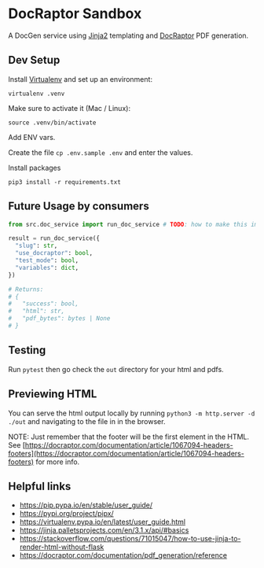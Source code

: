 # DocRaptor Sandbox

A DocGen service using [Jinja2](https://jinja.palletsprojects.com/en/3.1.x/api/#basics) templating and [DocRaptor](https://docraptor.com/documentation/pdf_generation/reference) PDF generation. 

## Dev Setup

Install [Virtualenv](https://virtualenv.pypa.io/en/latest/user_guide.html) and set up an environment:

`virtualenv .venv`

Make sure to activate it (Mac / Linux):

`source .venv/bin/activate`

Add ENV vars.

Create the file `cp .env.sample .env` and enter the values.

Install packages

`pip3 install -r requirements.txt`

## Future Usage by consumers

```py
from src.doc_service import run_doc_service # TODO: how to make this import cleaner?

result = run_doc_service({
  "slug": str,
  "use_docraptor": bool,
  "test_mode": bool,
  "variables": dict,
})

# Returns:
# {
#   "success": bool,
#   "html": str,
#   "pdf_bytes": bytes | None
# }  
```

## Testing

Run `pytest` then go check the `out` directory for your html and pdfs.

## Previewing HTML

You can serve the html output locally by running `python3 -m http.server -d ./out` and navigating to the file in in the browser.

NOTE: Just remember that the footer will be the first element in the HTML. See [https://docraptor.com/documentation/article/1067094-headers-footers](https://docraptor.com/documentation/article/1067094-headers-footers) for more info.

## Helpful links

* https://pip.pypa.io/en/stable/user_guide/
* https://pypi.org/project/pipx/
* https://virtualenv.pypa.io/en/latest/user_guide.html
* https://jinja.palletsprojects.com/en/3.1.x/api/#basics
* https://stackoverflow.com/questions/71015047/how-to-use-jinja-to-render-html-without-flask
* https://docraptor.com/documentation/pdf_generation/reference

<!-- figma links -->
<!-- https://www.figma.com/file/WD0gPOMPNUOqF1NQWrKVdI/Document-Templates?type=design&node-id=212-2&mode=design&t=dtQOKwUTv0P1yMAj-0 -->
<!-- https://www.figma.com/file/WD0gPOMPNUOqF1NQWrKVdI/Document-Templates?type=design&node-id=373-693&mode=design&t=PmCa8As5d19F5LfH-0 -->